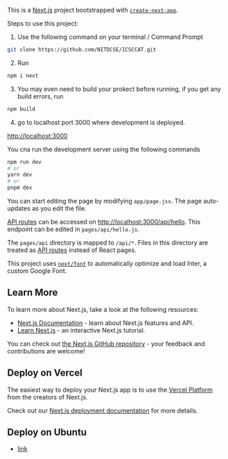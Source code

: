 This is a [Next.js](https://nextjs.org/) project bootstrapped with [`create-next-app`](https://github.com/vercel/next.js/tree/canary/packages/create-next-app).

Steps to use this project:

1. Use the following command on your terminal / Command Prompt


```bash
git clone https://github.com/NITDCSE/ICSCCAT.git
```

2. Run 

```bash
npm i next
```

3. You may even need to build your prokect before running, if you get any build errors, run

```bash
npm build
```

4. go to localhost port 3000 where development is deployed.

 [http://localhost:3000](http://localhost:3000) 


You cna run the development server using the following commands   

```bash
npm run dev
# or
yarn dev
# or
pnpm dev
```


You can start editing the page by modifying `app/page.jsx`. The page auto-updates as you edit the file.

[API routes](https://nextjs.org/docs/api-routes/introduction) can be accessed on [http://localhost:3000/api/hello](http://localhost:3000/api/hello). This endpoint can be edited in `pages/api/hello.js`.

The `pages/api` directory is mapped to `/api/*`. Files in this directory are treated as [API routes](https://nextjs.org/docs/api-routes/introduction) instead of React pages.

This project uses [`next/font`](https://nextjs.org/docs/basic-features/font-optimization) to automatically optimize and load Inter, a custom Google Font.

## Learn More

To learn more about Next.js, take a look at the following resources:

- [Next.js Documentation](https://nextjs.org/docs) - learn about Next.js features and API.
- [Learn Next.js](https://nextjs.org/learn) - an interactive Next.js tutorial.

You can check out [the Next.js GitHub repository](https://github.com/vercel/next.js/) - your feedback and contributions are welcome!

## Deploy on Vercel

The easiest way to deploy your Next.js app is to use the [Vercel Platform](https://vercel.com/new?utm_medium=default-template&filter=next.js&utm_source=create-next-app&utm_campaign=create-next-app-readme) from the creators of Next.js.

Check out our [Next.js deployment documentation](https://nextjs.org/docs/deployment) for more details.

## Deploy on Ubuntu
- [link](https://www.slingacademy.com/article/how-to-deploy-a-next-js-app-on-ubuntu-with-nginx-and-lets-encrypt/)
